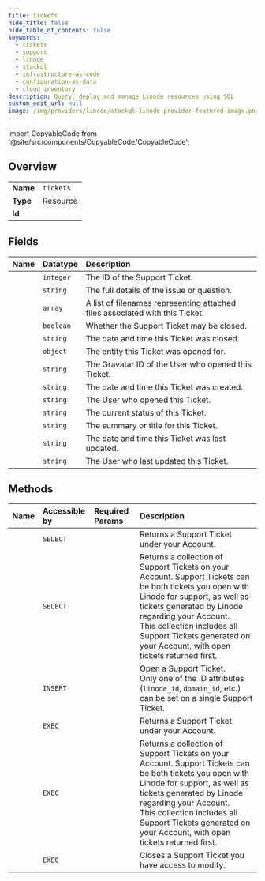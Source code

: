 ```yaml
---
title: tickets
hide_title: false
hide_table_of_contents: false
keywords:
  - tickets
  - support
  - linode    
  - stackql
  - infrastructure-as-code
  - configuration-as-data
  - cloud inventory
description: Query, deploy and manage Linode resources using SQL
custom_edit_url: null
image: /img/providers/linode/stackql-linode-provider-featured-image.png
---
```


import CopyableCode from '@site/src/components/CopyableCode/CopyableCode';




## Overview
<table><tbody>
<tr><td><b>Name</b></td><td><code>tickets</code></td></tr>
<tr><td><b>Type</b></td><td>Resource</td></tr>
<tr><td><b>Id</b></td><td><CopyableCode code="linode.support.tickets" /></td></tr>
</tbody></table>

## Fields
| Name | Datatype | Description |
|:-----|:---------|:------------|
| <CopyableCode code="id" /> | `integer` | The ID of the Support Ticket.<br /> |
| <CopyableCode code="description" /> | `string` | The full details of the issue or question.<br /> |
| <CopyableCode code="attachments" /> | `array` | A list of filenames representing attached files associated with this Ticket.<br /> |
| <CopyableCode code="closable" /> | `boolean` | Whether the Support Ticket may be closed.<br /> |
| <CopyableCode code="closed" /> | `string` | The date and time this Ticket was closed.<br /> |
| <CopyableCode code="entity" /> | `object` | The entity this Ticket was opened for.<br /> |
| <CopyableCode code="gravatar_id" /> | `string` | The Gravatar ID of the User who opened this Ticket.<br /> |
| <CopyableCode code="opened" /> | `string` | The date and time this Ticket was created.<br /> |
| <CopyableCode code="opened_by" /> | `string` | The User who opened this Ticket.<br /> |
| <CopyableCode code="status" /> | `string` | The current status of this Ticket. |
| <CopyableCode code="summary" /> | `string` | The summary or title for this Ticket.<br /> |
| <CopyableCode code="updated" /> | `string` | The date and time this Ticket was last updated.<br /> |
| <CopyableCode code="updated_by" /> | `string` | The User who last updated this Ticket.<br /> |
## Methods
| Name | Accessible by | Required Params | Description |
|:-----|:--------------|:----------------|:------------|
| <CopyableCode code="getTicket" /> | `SELECT` | <CopyableCode code="ticketId" /> | Returns a Support Ticket under your Account.<br /> |
| <CopyableCode code="getTickets" /> | `SELECT` |  | Returns a collection of Support Tickets on your Account. Support Tickets can be both tickets you open with Linode for support, as well as tickets generated by Linode regarding your Account.<br />This collection includes all Support Tickets generated on your Account, with open tickets returned first.<br /> |
| <CopyableCode code="createTicket" /> | `INSERT` | <CopyableCode code="data__description, data__summary" /> | Open a Support Ticket.<br />Only one of the ID attributes (`linode_id`, `domain_id`, etc.) can be set on a single Support Ticket.<br /> |
| <CopyableCode code="_getTicket" /> | `EXEC` | <CopyableCode code="ticketId" /> | Returns a Support Ticket under your Account.<br /> |
| <CopyableCode code="_getTickets" /> | `EXEC` |  | Returns a collection of Support Tickets on your Account. Support Tickets can be both tickets you open with Linode for support, as well as tickets generated by Linode regarding your Account.<br />This collection includes all Support Tickets generated on your Account, with open tickets returned first.<br /> |
| <CopyableCode code="closeTicket" /> | `EXEC` | <CopyableCode code="ticketId" /> | Closes a Support Ticket you have access to modify.<br /> |
